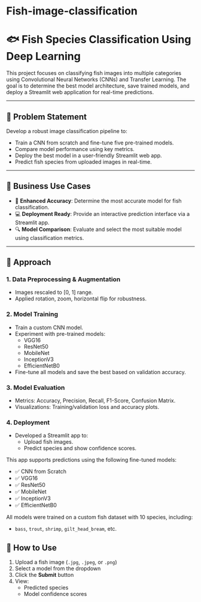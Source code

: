 # Fish-image-classification
# 🐟 Fish Species Classification Using Deep Learning

This project focuses on classifying fish images into multiple categories using Convolutional Neural Networks (CNNs) and Transfer Learning. The goal is to determine the best model architecture, save trained models, and deploy a Streamlit web application for real-time predictions.

---

## 🚀 Problem Statement

Develop a robust image classification pipeline to:
- Train a CNN from scratch and fine-tune five pre-trained models.
- Compare model performance using key metrics.
- Deploy the best model in a user-friendly Streamlit web app.
- Predict fish species from uploaded images in real-time.

---

## 📌 Business Use Cases

- 🎯 **Enhanced Accuracy**: Determine the most accurate model for fish classification.
- 💻 **Deployment Ready**: Provide an interactive prediction interface via a Streamlit app.
- 🔍 **Model Comparison**: Evaluate and select the most suitable model using classification metrics.

---

## 🧠 Approach

### 1. Data Preprocessing & Augmentation
- Images rescaled to [0, 1] range.
- Applied rotation, zoom, horizontal flip for robustness.

### 2. Model Training
- Train a custom CNN model.
- Experiment with pre-trained models:
  - VGG16
  - ResNet50
  - MobileNet
  - InceptionV3
  - EfficientNetB0
- Fine-tune all models and save the best based on validation accuracy.

### 3. Model Evaluation
- Metrics: Accuracy, Precision, Recall, F1-Score, Confusion Matrix.
- Visualizations: Training/validation loss and accuracy plots.

### 4. Deployment
- Developed a Streamlit app to:
  - Upload fish images.
  - Predict species and show confidence scores.

This app supports predictions using the following fine-tuned models:

- ✅ CNN from Scratch
- ✅ VGG16
- ✅ ResNet50
- ✅ MobileNet
- ✅ InceptionV3
- ✅ EfficientNetB0

All models were trained on a custom fish dataset with 10 species, including:
- `bass`, `trout`, `shrimp`, `gilt_head_bream`, etc.

## 📸 How to Use

1. Upload a fish image (`.jpg`, `.jpeg`, or `.png`)
2. Select a model from the dropdown
3. Click the **Submit** button
4. View:
   - Predicted species
   - Model confidence scores



